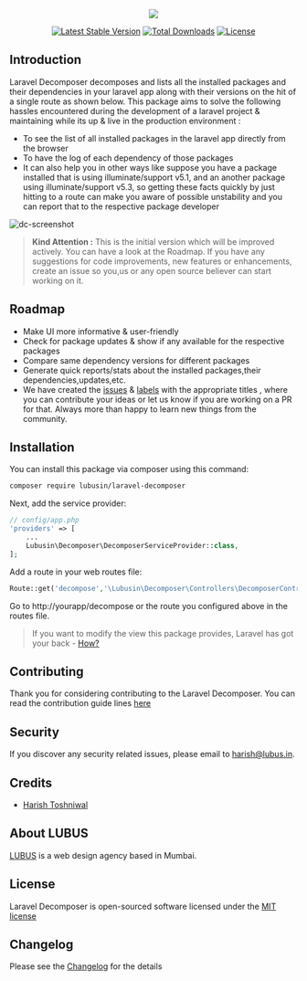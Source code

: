 <p align="center"><img src="https://cloud.githubusercontent.com/assets/11228182/23066989/3dd8f21c-f543-11e6-8f74-f64ccf814d51.png"></p>

<p align="center">
<a href="https://packagist.org/packages/lubusin/laravel-decomposer"><img src="https://poser.pugx.org/lubusin/laravel-decomposer/v/stable" alt="Latest Stable Version"></a>
<a href="https://packagist.org/packages/lubusin/laravel-decomposer"><img src="https://poser.pugx.org/lubusin/laravel-decomposer/downloads" alt="Total Downloads"></a>
<a href="https://packagist.org/packages/lubusin/laravel-decomposer"><img src="https://poser.pugx.org/lubusin/laravel-decomposer/license" alt="License"></a>
</p>

## Introduction

Laravel Decomposer decomposes and lists all the installed packages and their dependencies in your laravel app along with their versions on the hit of a single route as shown below. This package aims to solve the following hassles encountered during the development of a laravel project & maintaining while its up & live in the production environment :

- To see the list of all installed packages in the laravel app directly from the browser
- To have the log of each dependency of those packages 
- It can also help you in other ways like suppose you have a package installed that is using illuminate/support v5.1, and an another package using illuminate/support v5.3, so getting these facts quickly by just hitting to a route can make you aware of possible unstability and you can report that to the respective package developer 

<img src="https://cloud.githubusercontent.com/assets/11228182/23072231/08485020-f557-11e6-8a6b-85b5bc5e924b.png" alt="dc-screenshot">

> **Kind Attention :**
This is the initial version which will be improved actively. You can have a look at the Roadmap. If you have any suggestions for code improvements, new features or enhancements, create an issue so you,us or any open source believer can start working on it.

## Roadmap

- Make UI more informative & user-friendly
- Check for package updates & show if any available for the respective packages
- Compare same dependency versions for different packages
- Generate quick reports/stats about the installed packages,their dependencies,updates,etc.
- We have created the [issues](https://github.com/lubusIN/laravel-decomposer/issues) & [labels](https://github.com/lubusIN/laravel-decomposer/labels) with the appropriate titles , where you can contribute your ideas or let us know if you are working on a PR for that. Always more than happy to learn new things from the community.

## Installation

You can install this package via composer using this command:

```bash
composer require lubusin/laravel-decomposer
```

Next, add the service provider:

```php
// config/app.php
'providers' => [
    ...
    Lubusin\Decomposer\DecomposerServiceProvider::class,
];
```

Add a route in your web routes file:

```php
Route::get('decompose','\Lubusin\Decomposer\Controllers\DecomposerController@index');
```
Go to http://yourapp/decompose or the route you configured above in the routes file.

> If you want to modify the view this package provides, Laravel has got your back - [How?](https://laravel.com/docs/5.4/packages#views)

## Contributing

Thank you for considering contributing to the Laravel Decomposer. You can read the contribution guide lines [here](contributing.md)

## Security

If you discover any security related issues, please email to [harish@lubus.in](mailto:harish@lubus.in).

## Credits

- [Harish Toshniwal](https://github.com/introwit)

## About LUBUS
[LUBUS](http://lubus.in) is a web design agency based in Mumbai.

## License
Laravel Decomposer is open-sourced software licensed under the [MIT license](LICENSE.txt)

## Changelog
Please see the [Changelog](https://github.com/lubusIN/laravel-decomposer/blob/master/changelog.md) for the details
